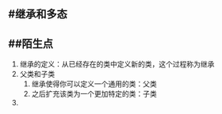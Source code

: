 #继承和多态
----------
##陌生点
-------
1. 继承的定义：从已经存在的类中定义新的类，这个过程称为继承
2. 父类和子类
    1. 继承使得你可以定义一个通用的类：父类
    2. 之后扩充该类为一个更加特定的类：子类
3. 
